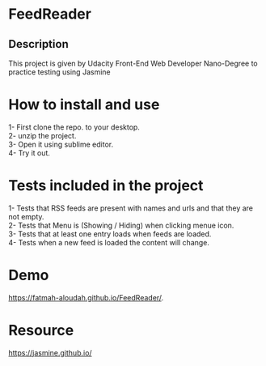 # FeedReader

## Description
This project is given by Udacity Front-End Web Developer Nano-Degree to practice testing using Jasmine

# How to install and use
1- First clone the repo. to your desktop.</br>
2- unzip the project.</br>
3- Open it using sublime editor.</br>
4- Try it out.

# Tests included in the project
1- Tests that RSS feeds are present with names and urls and that they are not empty.</br>
2- Tests that Menu is (Showing / Hiding) when clicking menue icon.</br>
3- Tests that at least one entry loads when feeds are loaded.</br>
4- Tests when a new feed is loaded the content will change.

# Demo
https://fatmah-aloudah.github.io/FeedReader/.

# Resource
https://jasmine.github.io/
